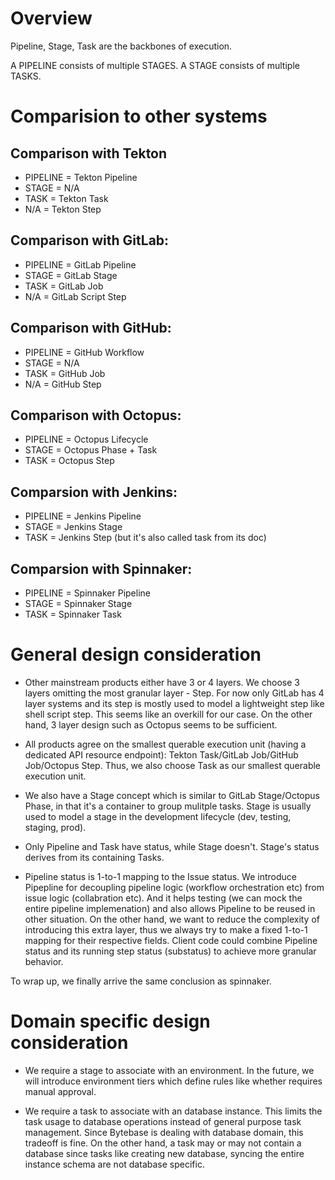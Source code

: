 # Overview

Pipeline, Stage, Task are the backbones of execution.

A PIPELINE consists of multiple STAGES. A STAGE consists of multiple TASKS.

# Comparision to other systems

## Comparison with Tekton

- PIPELINE = Tekton Pipeline
- STAGE = N/A
- TASK = Tekton Task
- N/A = Tekton Step

## Comparison with GitLab:

- PIPELINE = GitLab Pipeline
- STAGE = GitLab Stage
- TASK = GitLab Job
- N/A = GitLab Script Step

## Comparison with GitHub:

- PIPELINE = GitHub Workflow
- STAGE = N/A
- TASK = GitHub Job
- N/A = GitHub Step

## Comparison with Octopus:

- PIPELINE = Octopus Lifecycle
- STAGE = Octopus Phase + Task
- TASK = Octopus Step

## Comparsion with Jenkins:

- PIPELINE = Jenkins Pipeline
- STAGE = Jenkins Stage
- TASK = Jenkins Step (but it's also called task from its doc)

## Comparsion with Spinnaker:

- PIPELINE = Spinnaker Pipeline
- STAGE = Spinnaker Stage
- TASK = Spinnaker Task

# General design consideration

- Other mainstream products either have 3 or 4 layers.
  We choose 3 layers omitting the most granular layer - Step. For now only GitLab has 4 layer systems
  and its step is mostly used to model a lightweight step like shell script step. This seems like
  an overkill for our case. On the other hand, 3 layer design such as Octopus seems to be sufficient.

- All products agree on the smallest querable execution unit (having a dedicated API resource endpoint):
  Tekton Task/GitLab Job/GitHub Job/Octopus Step.
  Thus, we also choose Task as our smallest querable execution unit.

- We also have a Stage concept which is similar to GitLab Stage/Octopus Phase, in that it's a
  container to group mulitple tasks. Stage is usually used to model a stage in the development
  lifecycle (dev, testing, staging, prod).

- Only Pipeline and Task have status, while Stage doesn't. Stage's status derives from its
  containing Tasks.

- Pipeline status is 1-to-1 mapping to the Issue status. We introduce Pipepline for decoupling
  pipeline logic (workflow orchestration etc) from issue logic (collabration etc). And it
  helps testing (we can mock the entire pipeline implemenation) and also allows Pipeline to
  be reused in other situation. On the other hand, we want to reduce the complexity of
  introducing this extra layer, thus we always try to make a fixed 1-to-1 mapping for their
  respective fields. Client code could combine Pipeline status and its running step status (substatus)
  to achieve more granular behavior.

To wrap up, we finally arrive the same conclusion as spinnaker.

# Domain specific design consideration

- We require a stage to associate with an environment. In the future, we will introduce environment tiers which define rules like whether requires manual approval.

- We require a task to associate with an database instance. This limits the task usage to database operations instead of general purpose task management. Since Bytebase is dealing with database domain, this tradeoff is fine. On the other hand, a task may or may not contain a database since tasks like creating new database, syncing the entire instance schema are not database specific.
